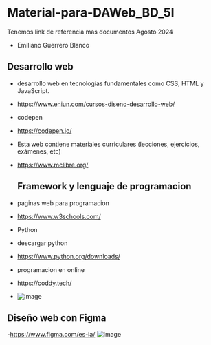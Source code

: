 # Material-para-DAWeb_BD_5I
Tenemos link de referencia mas documentos Agosto 2024
- Emiliano Guerrero Blanco

## Desarrollo web  
- desarrollo web en tecnologías fundamentales como CSS, HTML y JavaScript.
- https://www.eniun.com/cursos-diseno-desarrollo-web/

- codepen
- https://codepen.io/

- Esta web contiene materiales curriculares (lecciones, ejercicios, exámenes, etc)
- https://www.mclibre.org/

  ## Framework y lenguaje de programacion 
- paginas web para programacion
- https://www.w3schools.com/
- Python

- descargar python
- https://www.python.org/downloads/

- programacion en online
- https://coddy.tech/
-  ![image](https://github.com/user-attachments/assets/62781bab-22ea-449d-ad49-d89a573a146a)

  ## Diseño web con Figma

  -https://www.figma.com/es-la/
  ![image](https://github.com/user-attachments/assets/64dda540-66c3-4b3d-85ae-331a88374aa2)

